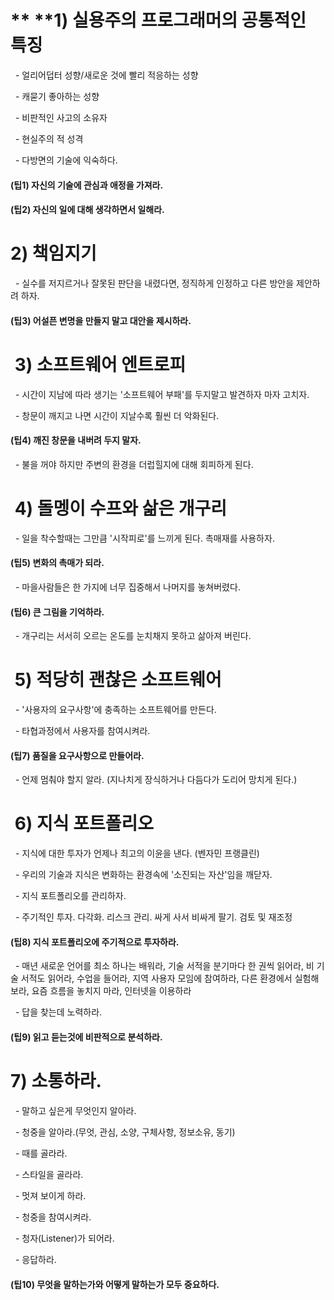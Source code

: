 # ** **1\) 실용주의 프로그래머의 공통적인 특징

  - 얼리어덥터 성향/새로운 것에 빨리 적응하는 성향

  - 캐묻기 좋아하는 성향

  - 비판적인 사고의 소유자

  - 현실주의 적 성격

  - 다방면의 기술에 익숙하다.

#### \(팁1\) 자신의 기술에 관심과 애정을 가져라.

#### \(팁2\) 자신의 일에 대해 생각하면서 일해라. 

# 2\) 책임지기

  - 실수를 저지르거나 잘못된 판단을 내렸다면, 정직하게 인정하고 다른 방안을 제안하려 하자.

#### \(팁3\) 어설픈 변명을 만들지 말고 대안을 제시하라.

#  3\) 소프트웨어 엔트로피

  - 시간이 지남에 따라 생기는 '소프트웨어 부패'를 두지말고 발견하자 마자 고치자.

  - 창문이 깨지고 나면 시간이 지날수록 훨씬 더 악화된다.

#### \(팁4\) 깨진 창문을 내버려 두지 말자.

  - 불을 꺼야 하지만 주변의 환경을 더럽힐지에 대해 회피하게 된다.

#  4\) 돌멩이 수프와 삶은 개구리

  - 일을 착수할때는 그만큼 '시작피로'를 느끼게 된다. 촉매재를 사용하자.

#### \(팁5\) 변화의 촉매가 되라.

  - 마을사람들은 한 가지에 너무 집중해서 나머지를 놓쳐버렸다.

#### \(팁6\) 큰 그림을 기억하라.

  - 개구리는 서서히 오르는 온도를 눈치채지 못하고 삶아져 버린다.

#  5\) 적당히 괜찮은 소프트웨어

  - '사용자의 요구사항'에 충족하는 소프트웨어를 만든다.

  - 타협과정에서 사용자를 참여시켜라.

#### \(팁7\) 품질을 요구사항으로 만들어라.

  - 언제 멈춰야 할지 알라. \(지나치게 장식하거나 다듬다가 도리어 망치게 된다.\)

#  6\) 지식 포트폴리오

  - 지식에 대한 투자가 언제나 최고의 이윤을 낸다. \(벤자민 프랭클린\)

  - 우리의 기술과 지식은 변화하는 환경속에 '소진되는 자산'임을 깨닫자.

  - 지식 포트폴리오를 관리하자.

  - 주기적인 투자. 다각화. 리스크 관리. 싸게 사서 비싸게 팔기. 검토 및 재조정

#### \(팁8\) 지식 포트폴리오에 주기적으로 투자하라.

  - 매년 새로운 언어를 최소 하나는 배워라, 기술 서적을 분기마다 한 권씩 읽어라, 비 기술 서적도 읽어라, 수업을 들어라, 지역 사용자 모임에 참여하라, 다른 환경에서 실험해보라, 요즘 흐름을 놓치지 마라, 인터넷을 이용하라

  - 답을 찾는데 노력하라.

#### \(팁9\) 읽고 듣는것에 비판적으로 분석하라.

# 7\) 소통하라.

  - 말하고 싶은게 무엇인지 알아라.

  - 청중을 알아라.\(무엇, 관심, 소양, 구체사항, 정보소유, 동기\)

  - 때를 골라라.

  - 스타일을 골라라.

  - 멋져 보이게 하라.

  - 청중을 참여시켜라.

  - 청자\(Listener\)가 되어라.

  - 응답하라.

#### \(팁10\) 무엇을 말하는가와 어떻게 말하는가 모두 중요하다.



